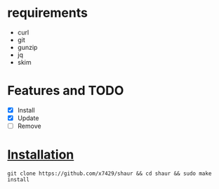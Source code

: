 # requirements
- curl
- git
- gunzip
- jq
- skim

# Features and TODO
- [x] Install
- [X] Update
- [ ] Remove

# [Installation](#installation)

```vim
git clone https://github.com/x7429/shaur && cd shaur && sudo make install
```
